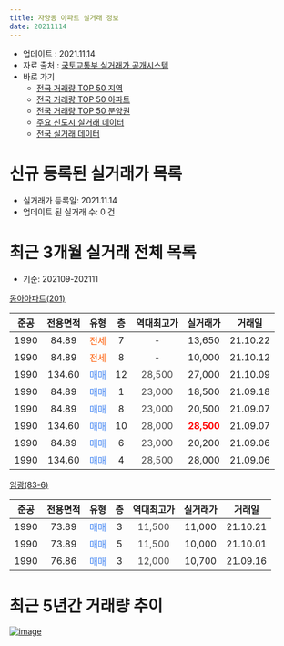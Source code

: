 ```yaml
---
title: 자양동 아파트 실거래 정보
date: 20211114
---
```


* 업데이트 : 2021.11.14
* 자료 출처 : [국토교통부 실거래가 공개시스템](http://rt.molit.go.kr)
* 바로 가기
    * [전국 거래량 TOP 50 지역](https://apt-info.github.io/apt-trade-info/tr)
    * [전국 거래량 TOP 50 아파트](https://apt-info.github.io/apt-trade-info/ta)
    * [전국 거래량 TOP 50 분양권](https://apt-info.github.io/apt-trade-info/tb)
    * [주요 신도시 실거래 데이터](https://apt-info.github.io/apt-trade-info/newtown)
    * [전국 실거래 데이터](https://apt-info.github.io/apt-trade-info/all)



<script async src="https://pagead2.googlesyndication.com/pagead/js/adsbygoogle.js"></script>
<!-- 기본광고 -->
<ins class="adsbygoogle"
     style="display:block"
     data-ad-client="ca-pub-1142216861245946"
     data-ad-slot="4805727019"
     data-ad-format="auto"
     data-full-width-responsive="true"></ins>
<script>
     (adsbygoogle = window.adsbygoogle || []).push({});
</script>


# 신규 등록된 실거래가 목록

* 실거래가 등록일: 2021.11.14
* 업데이트 된 실거래 수: 0 건




<script async src="https://pagead2.googlesyndication.com/pagead/js/adsbygoogle.js"></script>
<!-- 기본광고 -->
<ins class="adsbygoogle"
     style="display:block"
     data-ad-client="ca-pub-1142216861245946"
     data-ad-slot="4805727019"
     data-ad-format="auto"
     data-full-width-responsive="true"></ins>
<script>
     (adsbygoogle = window.adsbygoogle || []).push({});
</script>


# 최근 3개월 실거래 전체 목록
* 기준: 202109-202111


[동아아파트(201)](https://search.naver.com/search.naver?query=%EB%8F%99%EC%95%84%EC%95%84%ED%8C%8C%ED%8A%B8%28201%29)

|준공|전용면적|유형|층|역대최고가|실거래가|거래일|
|:---:|:---:|:---:|:---:|:---:|:---:|:---:|
|1990|84.89|<span style="color:#FF5A00">전세</span>|7|<span style="color:#444444">-</span>|13,650|21.10.22|
|1990|84.89|<span style="color:#FF5A00">전세</span>|8|<span style="color:#444444">-</span>|10,000|21.10.12|
|1990|134.60|<span style="color:#4285F3">매매</span>|12|<span style="color:#444444">28,500</span>|27,000|21.10.09|
|1990|84.89|<span style="color:#4285F3">매매</span>|1|<span style="color:#444444">23,000</span>|18,500|21.09.18|
|1990|84.89|<span style="color:#4285F3">매매</span>|8|<span style="color:#444444">23,000</span>|20,500|21.09.07|
|1990|134.60|<span style="color:#4285F3">매매</span>|10|<span style="color:#444444">28,000</span>|<b><span style="color:#FF0000">28,500</span></b>|21.09.07|
|1990|84.89|<span style="color:#4285F3">매매</span>|6|<span style="color:#444444">23,000</span>|20,200|21.09.06|
|1990|134.60|<span style="color:#4285F3">매매</span>|4|<span style="color:#444444">28,500</span>|28,000|21.09.06|

[임광(83-6)](https://search.naver.com/search.naver?query=%EC%9E%84%EA%B4%91%2883-6%29)

|준공|전용면적|유형|층|역대최고가|실거래가|거래일|
|:---:|:---:|:---:|:---:|:---:|:---:|:---:|
|1990|73.89|<span style="color:#4285F3">매매</span>|3|<span style="color:#444444">11,500</span>|11,000|21.10.21|
|1990|73.89|<span style="color:#4285F3">매매</span>|5|<span style="color:#444444">11,500</span>|10,000|21.10.01|
|1990|76.86|<span style="color:#4285F3">매매</span>|3|<span style="color:#444444">12,000</span>|10,700|21.09.16|



<script async src="https://pagead2.googlesyndication.com/pagead/js/adsbygoogle.js"></script>
<!-- 기본광고 -->
<ins class="adsbygoogle"
     style="display:block"
     data-ad-client="ca-pub-1142216861245946"
     data-ad-slot="4805727019"
     data-ad-format="auto"
     data-full-width-responsive="true"></ins>
<script>
     (adsbygoogle = window.adsbygoogle || []).push({});
</script>


# 최근 5년간 거래량 추이


<div style="width:100%;">
    <canvas id="deal_progress" height="200"></canvas>
</div>

<script>
new Chart(document.getElementById("deal_progress"), {
    type: 'line',
    data: {
        labels: ['16.01','16.02','16.03','16.04','16.05','16.06','16.07','16.08','16.09','16.10','16.11','16.12','17.01','17.02','17.03','17.04','17.05','17.06','17.07','17.08','17.09','17.10','17.11','17.12','18.01','18.02','18.03','18.04','18.05','18.06','18.07','18.08','18.09','18.10','18.11','18.12','19.01','19.02','19.03','19.04','19.05','19.06','19.07','19.08','19.09','19.10','19.11','19.12','20.01','20.02','20.03','20.04','20.05','20.06','20.07','20.08','20.09','20.10','20.11','20.12','21.01','21.02','21.03','21.04','21.05','21.06','21.07','21.08','21.09','21.10'],
        datasets: [{
            label: '매매/분양권',
            data: [4,4,1,2,1,2,2,4,1,8,6,4,2,3,6,4,3,8,2,8,1,2,2,2,3,4,5,4,3,1,1,5,6,0,2,4,2,4,2,3,5,2,2,4,2,10,3,4,3,2,10,5,9,10,2,2,3,5,2,5,2,5,3,4,5,5,4,4,6,3],
            borderColor: "rgba(66, 133, 243, 1)",
            backgroundColor: "rgba(66, 133, 243, 0.05)",
            borderWidth: 1,
            pointRadius: 0,
            fill: false,
            lineTension: 0
        },{
            label: '전/월세',
            data: [1,3,0,1,3,1,1,2,2,3,1,1,1,0,1,1,0,0,1,0,3,1,1,2,0,2,1,2,1,1,1,4,1,3,1,2,0,1,1,1,0,0,0,0,0,0,0,0,0,1,1,0,1,1,4,0,0,2,0,0,5,0,1,2,0,1,1,1,0,2],
            borderColor: "rgba(255, 90, 0, 1)",
            backgroundColor: "rgba(255, 90, 0, 0.05)",
            borderWidth: 1,
            pointRadius: 0,
            fill: false,
            lineTension: 0
        },{
            label: '합계',
            data: [5,7,1,3,4,3,3,6,3,11,7,5,3,3,7,5,3,8,3,8,4,3,3,4,3,6,6,6,4,2,2,9,7,3,3,6,2,5,3,4,5,2,2,4,2,10,3,4,3,3,11,5,10,11,6,2,3,7,2,5,7,5,4,6,5,6,5,5,6,5],
            borderColor: "rgba(0, 0, 0, 1)",
            backgroundColor: "rgba(0, 0, 0, 0.03)",
            borderWidth: 0.1,
            pointRadius: 0,
            fill: true,
            lineTension: 0
        }
        ]
    },
    options: {
        responsive: true,
        title: {
            display: false
        },
        tooltips: {
            mode: 'index',
            intersect: false
        },
        hover: {
            mode: 'nearest',
            intersect: true
        },
        scales: {
            xAxes: [{
                display: true,
                scaleLabel: {
                    display: true,
                    labelString: '년/월'
                }
            }],
            yAxes: [{
                display: true,
                ticks: {
                    suggestedMin: 0,
                },
                scaleLabel: {
                    display: true,
                    labelString: '실거래 수'
                }
            }]
        }
    }
});

</script>


[![image](https://apt-info.github.io/images/2020-01-03-apt-trade-info/1024x500.png)](https://play.google.com/store/apps/details?id=com.aptinfo.apttradeinfo)

